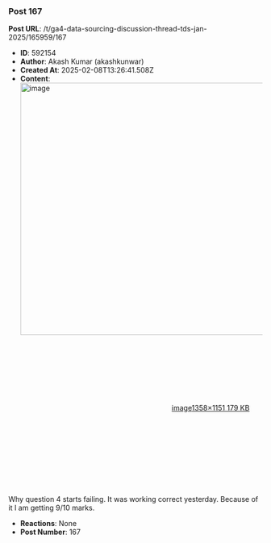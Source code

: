### Post 167
**Post URL**: /t/ga4-data-sourcing-discussion-thread-tds-jan-2025/165959/167
- **ID**: 592154
- **Author**: Akash Kumar (akashkunwar)
- **Created At**: 2025-02-08T13:26:41.508Z
- **Content**:  
  <div class="lightbox-wrapper"><a class="lightbox" href="https://europe1.discourse-cdn.com/flex013/uploads/iitm/original/3X/7/e/7ec5aaa6e3eba1d39679fd60881fea0623932254.png" data-download-href="/uploads/short-url/i5tEVapQuiJs5y7GJ3PeatDKDAw.png?dl=1" title="image" rel="noopener nofollow ugc"><img src="https://europe1.discourse-cdn.com/flex013/uploads/iitm/optimized/3X/7/e/7ec5aaa6e3eba1d39679fd60881fea0623932254_2_589x500.png" alt="image" data-base62-sha1="i5tEVapQuiJs5y7GJ3PeatDKDAw" width="589" height="500" srcset="https://europe1.discourse-cdn.com/flex013/uploads/iitm/optimized/3X/7/e/7ec5aaa6e3eba1d39679fd60881fea0623932254_2_589x500.png, https://europe1.discourse-cdn.com/flex013/uploads/iitm/optimized/3X/7/e/7ec5aaa6e3eba1d39679fd60881fea0623932254_2_883x750.png 1.5x, https://europe1.discourse-cdn.com/flex013/uploads/iitm/optimized/3X/7/e/7ec5aaa6e3eba1d39679fd60881fea0623932254_2_1178x1000.png 2x" data-dominant-color="282B30"><div class="meta"><svg class="fa d-icon d-icon-far-image svg-icon" aria-hidden="true"><use href="#far-image"></use></svg><span class="filename">image</span><span class="informations">1358×1151 179 KB</span><svg class="fa d-icon d-icon-discourse-expand svg-icon" aria-hidden="true"><use href="#discourse-expand"></use></svg></div></a></div>
Why question 4 starts failing. It was working correct yesterday. Because of it I am getting 9/10 marks.
- **Reactions**: None
- **Post Number**: 167

